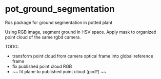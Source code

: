 # pot_ground_segmentation
Ros package for ground segmentation in potted plant 


Using RGB image, segment ground in HSV space. Apply mask to organized point cloud of the same rgbd camera. 


TODO:
 - transform point cloud from camera optical frame into global reference frame
 - fix published point cloud RGB 
 - ~~ fit plane to published point cloud (pcd?) ~~	
 
